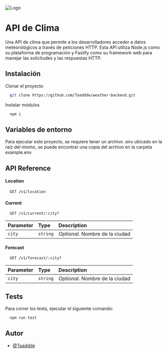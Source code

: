 
![Logo](https://static.vecteezy.com/system/resources/previews/002/220/403/non_2x/weather-banner-vector.jpg)


# API de Clima

Una API de clima que permite a los desarrolladores acceder a datos meteorológicos a través de peticiones HTTP. Esta API utiliza Node.js como su plataforma de programación y Fastify como su framework web para manejar las solicitudes y las respuestas HTTP.


## Instalación

Clonar el proyecto

```bash
  git clone https://github.com/Taaddde/weather-backend.git
```

Instalar módulos

```bash
  npm i
```


## Variables de entorno

Para ejecutar este proyecto, se requiere tener un archivo .env ubicado en la raíz del mismo, se puede encontrar una copia del archivo en la carpeta example.env

## API Reference

#### Location

```http
  GET /v1/location
```

#### Current

```http
  GET /v1/current/:city?
```

| Parameter | Type     | Description                       |
| :-------- | :------- | :-------------------------------- |
| `city`      | `string` | *Optional*. Nombre de la ciudad |

#### Forecast

```http
  GET /v1/forecast/:city?
```

| Parameter | Type     | Description                       |
| :-------- | :------- | :-------------------------------- |
| `city`      | `string` | *Optional*. Nombre de la ciudad |



## Tests

Para correr los tests, ejecutar el siguiente comando:

```bash
  npm run test
```


## Autor

- [@Taaddde](https://github.com/Taaddde)

